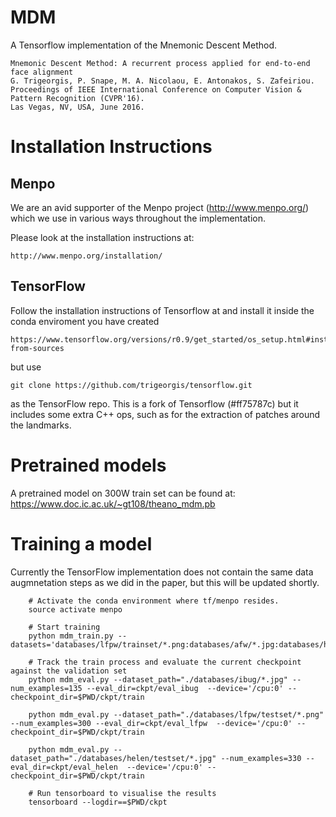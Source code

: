 # MDM

A Tensorflow implementation of the Mnemonic Descent Method.

    Mnemonic Descent Method: A recurrent process applied for end-to-end face alignment
    G. Trigeorgis, P. Snape, M. A. Nicolaou, E. Antonakos, S. Zafeiriou.
    Proceedings of IEEE International Conference on Computer Vision & Pattern Recognition (CVPR'16).
    Las Vegas, NV, USA, June 2016.

# Installation Instructions


## Menpo

We are an avid supporter of the Menpo project (http://www.menpo.org/) which we use
in various ways throughout the implementation.

Please look at the installation instructions at:

    http://www.menpo.org/installation/

## TensorFlow

Follow the installation instructions of Tensorflow at and install it inside the conda enviroment you have created

    https://www.tensorflow.org/versions/r0.9/get_started/os_setup.html#installing-from-sources

but use 

    git clone https://github.com/trigeorgis/tensorflow.git

as the TensorFlow repo. This is a fork of Tensorflow (#ff75787c) but it includes some
extra C++ ops, such as for the extraction of patches around the landmarks.

# Pretrained models

A pretrained model on 300W train set can be found at: https://www.doc.ic.ac.uk/~gt108/theano_mdm.pb

# Training a model
Currently the TensorFlow implementation does not contain the same data augmnetation steps
as we did in the paper, but this will be updated shortly.

```
    # Activate the conda environment where tf/menpo resides.
    source activate menpo
    
    # Start training
    python mdm_train.py --datasets='databases/lfpw/trainset/*.png:databases/afw/*.jpg:databases/helen/trainset/*.jpg'
    
    # Track the train process and evaluate the current checkpoint against the validation set
    python mdm_eval.py --dataset_path="./databases/ibug/*.jpg" --num_examples=135 --eval_dir=ckpt/eval_ibug  --device='/cpu:0' --checkpoint_dir=$PWD/ckpt/train
    
    python mdm_eval.py --dataset_path="./databases/lfpw/testset/*.png" --num_examples=300 --eval_dir=ckpt/eval_lfpw  --device='/cpu:0' --checkpoint_dir=$PWD/ckpt/train
    
    python mdm_eval.py --dataset_path="./databases/helen/testset/*.jpg" --num_examples=330 --eval_dir=ckpt/eval_helen  --device='/cpu:0' --checkpoint_dir=$PWD/ckpt/train
    
    # Run tensorboard to visualise the results
    tensorboard --logdir==$PWD/ckpt
```
